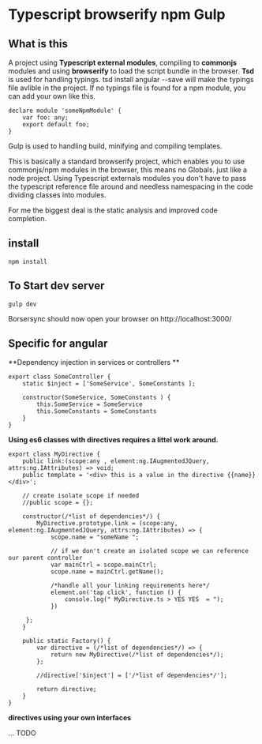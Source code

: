# Typescript browserify npm Gulp

## What is this
A project using **Typescript external modules**, compiling to **commonjs** modules and using **browserify** to load the script bundle in the browser. **Tsd** is used for handling typings. tsd install angular --save will make the typings file avlible in the project.
If no typings file is found for a npm module, you can add your own like this. 

    declare module 'someNpmModule' {
        var foo: any;
        export default foo;
    } 
    

Gulp is used to handling build, minifying and compiling templates.

This is basically a standard browserify project, which enables you to use commonjs/npm modules in the browser, this means no Globals. just like a node project.
Using Typescript externals modules you don't have to pass the typescript reference file around and needless namespacing in the code dividing classes into modules.

For me the biggest deal is the static analysis and improved code completion.


## install
    npm install

## To Start dev server ##
    gulp dev

Borsersync should now open your browser on http://localhost:3000/

## Specific for angular 

**Dependency injection in services or controllers **

    export class SomeController {
        static $inject = ['SomeService', SomeConstants ];
    
        constructor(SomeService, SomeConstants ) {
            this.SomeService = SomeService
            this.SomeConstants = SomeConstants
        }
    }

**Using es6 classes with directives requires a littel work around.**

    export class MyDirective {
        public link:(scope:any , element:ng.IAugmentedJQuery, attrs:ng.IAttributes) => void;
        public template = '<div> this is a value in the directive {{name}}</div>';

        // create isolate scope if needed
        //public scope = {};

        constructor(/*list of dependencies*/) {
            MyDirective.prototype.link = (scope:any, element:ng.IAugmentedJQuery, attrs:ng.IAttributes) => {
                scope.name = "someName ";

                // if we don't create an isolated scope we can reference our parent controller
                var mainCtrl = scope.mainCtrl;
                scope.name = mainCtrl.getName();

                /*handle all your linking requirements here*/
                element.on('tap click', function () {
                    console.log(" MyDirective.ts > YES YES  = ");
                })

         };
        }
        
        public static Factory() {
            var directive = (/*list of dependencies*/) => {
                return new MyDirective(/*list of dependencies*/);
            };

            //directive['$inject'] = ['/*list of dependencies*/'];

            return directive;
        }
    }


**directives using your own interfaces**

... TODO
